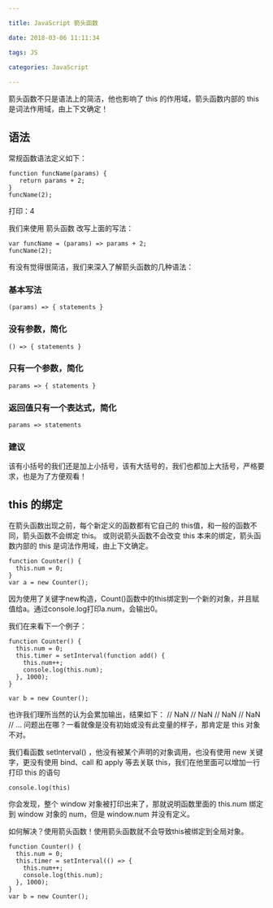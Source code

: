 ```yaml
---

title: JavaScript 箭头函数

date: 2018-03-06 11:11:34

tags: JS

categories: JavaScript
 
---
```


箭头函数不只是语法上的简洁，他也影响了 this 的作用域，箭头函数内部的 this 是词法作用域，由上下文确定！

## 语法

常规函数语法定义如下：

```
function funcName(params) {
   return params + 2;
}
funcName(2);
```

打印：4

我们来使用 箭头函数 改写上面的写法：

```
var funcName = (params) => params + 2;
funcName(2);
```

有没有觉得很简洁，我们来深入了解箭头函数的几种语法：

### 基本写法

```
(params) => { statements }
```

### 没有参数，简化

```
() => { statements }
```

### 只有一个参数，简化

```
params => { statements }
```

### 返回值只有一个表达式，简化

```
params => statements 
```

### 建议

该有小括号的我们还是加上小括号，该有大括号的，我们也都加上大括号，严格要求，也是为了方便观看！


## this 的绑定

在箭头函数出现之前，每个新定义的函数都有它自己的 this值，和一般的函数不同，箭头函数不会绑定 this。 或则说箭头函数不会改变 this 本来的绑定，箭头函数内部的 this 是词法作用域，由上下文确定。

```
function Counter() {
  this.num = 0;
}
var a = new Counter();

```

因为使用了关键字new构造，Count()函数中的this绑定到一个新的对象，并且赋值给a。通过console.log打印a.num，会输出0。

我们在来看下一个例子：

```
function Counter() {
  this.num = 0;
  this.timer = setInterval(function add() {
    this.num++;
    console.log(this.num);
  }, 1000);
}

var b = new Counter();
```
也许我们理所当然的认为会累加输出，结果如下：
// NaN
// NaN
// NaN
// NaN
// ...
问题出在哪？一看就像是没有初始或没有此变量的样子，那肯定是 this 对象不对。

我们看函数 setInterval() ，他没有被某个声明的对象调用，也没有使用 new 关键字，更没有使用 bind、call 和 apply 等去关联 this，我们在他里面可以增加一行打印 this 的语句 

```
console.log(this)
```

你会发现，整个 window 对象被打印出来了，那就说明函数里面的 this.num 绑定到 window 对象的 num，但是 window.num 并没有定义。

如何解决？使用箭头函数！使用箭头函数就不会导致this被绑定到全局对象。

```
function Counter() {
  this.num = 0;
  this.timer = setInterval(() => {
    this.num++;
    console.log(this.num);
  }, 1000);
}
var b = new Counter();
```

